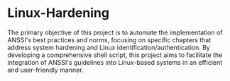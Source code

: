 # Linux-Hardening
The primary objective of this project is to automate the implementation of ANSSI's best practices and norms, focusing on specific chapters that address system hardening and Linux identification/authentication. By developing a comprehensive shell script, this project aims to facilitate the integration of ANSSI's guidelines into Linux-based systems in an efficient and user-friendly manner.
